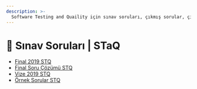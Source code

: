 ```yaml
---
description: >-
  Software Testing and Quaility için sınav soruları, çıkmış sorular, çıkmışlar, önceki senelerde çıkan sorular
---
```


# 📃 Sınav Soruları \| STaQ

<!--YPackage.YGitbookIntegration-tarafından-otomatik-oluşturulmuştur-->

- [Final 2019 STQ](Final%202019%20STQ.pdf)
- [Final Soru Çözümü STQ](Final%20Soru%20%C3%87%C3%B6z%C3%BCm%C3%BC%20STQ.pdf)
- [Vize 2019 STQ](Vize%202019%20STQ.pdf)
- [Örnek Sorular STQ](%C3%96rnek%20Sorular%20STQ.pdf)

<!--YPackage.YGitbookIntegration-tarafından-otomatik-oluşturulmuştur-->
